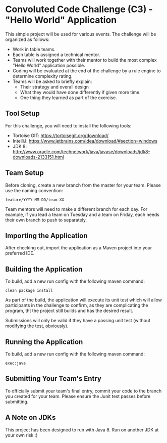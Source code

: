 # Convoluted Code Challenge (C3) - "Hello World" Application #
This simple project will be used for various events.  The challenge will be organized as follows:
* Work in table teams.
* Each table is assigned a technical mentor.
* Teams will work together with their mentor to build the most complex "Hello World" application possible.
* Coding will be evaluated at the end of the challenge by a rule engine to determine complexity rating.
* Teams will be asked to briefly explain:
  * Their strategy and overall design
  * What they would have done differently if given more time.
  * One thing they learned as part of the exercise.

## Tool Setup ##
For this challenge, you will need to install the following tools:
* Tortoise GIT: https://tortoisegit.org/download/
* IntelliJ: https://www.jetbrains.com/idea/download/#section=windows
* JDK 8: http://www.oracle.com/technetwork/java/javase/downloads/jdk8-downloads-2133151.html

## Team Setup ##
Before cloning, create a new branch from the master for your team.  Please use the naming convention:
```
feature/YYYY-MM-DD/team-XX
```
Team mentors will need to make a different branch for each day.  For example, if you lead a team on Tuesday and a team on Friday, each needs their own branch to push to separately.

## Importing the Application ##
After checking out, import the application as a Maven project into your preferred IDE.

## Building the Application ##
To build, add a new run config with the following maven command:
```
clean package install
```
As part of the build, the application will execute its unit test which will allow participants in the challenge to confirm, as they are complicating the program, tht the project still builds and has the desired result.

Submissions will only be valid if they have a passing unit test (without modifying the test, obviously).

## Running the Application ##
To build, add a new run config with the following maven command:
```
exec:java
```

## Submitting Your Team's Entry ##
To officially submit your team's final entry, commit your code to the branch you created for your team.  Please ensure the Junit test passes before submitting.

## A Note on JDKs ##
This project has been designed to run with Java 8.  Run on another JDK at your own risk :)

